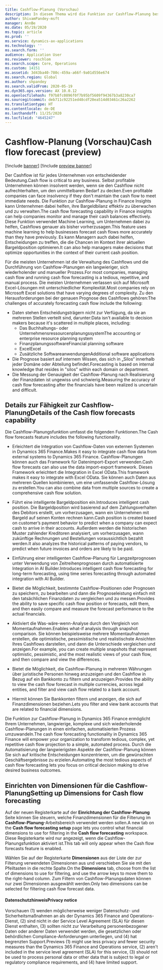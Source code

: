 ```yaml
---
title: Cashflow-Planung (Vorschau)
description: In diesem Thema wird die Funktion zur Cashflow-Planung beschrieben.
author: ShivamPandey-msft
manager: AnnBe
ms.date: 05/19/2020
ms.topic: article
ms.prod: ''
ms.service: dynamics-ax-applications
ms.technology: ''
ms.search.form: ''
audience: Application User
ms.reviewer: roschlom
ms.search.scope: Core, Operations
ms.custom: 14151
ms.assetid: 3d43ba40-780c-459a-a66f-9a01d556e674
ms.search.region: Global
ms.author: shpandey
ms.search.validFrom: 2020-05-19
ms.dyn365.ops.version: AX 10.0.12
ms.openlocfilehash: f97b8fc0896f0f7b95bf5609f94367b3a8230ca7
ms.sourcegitcommit: deb711c92251ed48cdf20ea514d03461c26a2262
ms.translationtype: HT
ms.contentlocale: de-DE
ms.lasthandoff: 11/25/2020
ms.locfileid: "4645247"
---
```

# <a name="cash-flow-forecast-preview"></a><span data-ttu-id="3a845-103">Cashflow-Planung (Vorschau)</span><span class="sxs-lookup"><span data-stu-id="3a845-103">Cash flow forecast (preview)</span></span>

[!include [banner](../includes/banner.md)]
[!include [preview banner](../includes/preview-banner.md)]

<span data-ttu-id="3a845-104">Der Cashflow ist für jedes Unternehmen von entscheidender Bedeutung.</span><span class="sxs-lookup"><span data-stu-id="3a845-104">Cash flow is critical to any business.</span></span> <span data-ttu-id="3a845-105">Selbst profitable Unternehmen können insolvent werden, wenn sie den Cashflow nicht aufrechterhalten, um den unmittelbaren Bedarf zu decken.</span><span class="sxs-lookup"><span data-stu-id="3a845-105">Even profitable companies can face insolvency if they don't maintain the cash flow to meet immediate needs.</span></span> <span data-ttu-id="3a845-106">Die Funktion zur Cashflow-Planung in Finance Insights kann Unternehmen dabei helfen, ihre Bargeldbilanz effektiv zu überwachen und zu verwalten.</span><span class="sxs-lookup"><span data-stu-id="3a845-106">The cash flow forecasting capability in Finance insights can help companies monitor and manage their cash balances effectively.</span></span> <span data-ttu-id="3a845-107">Diese Funktion verwendet Machine Learning, um Unternehmen dabei zu helfen, Cashflows genauer als bisher vorherzusagen.</span><span class="sxs-lookup"><span data-stu-id="3a845-107">This feature uses machine learning to help businesses forecast cash flows more accurately than they have previously.</span></span> <span data-ttu-id="3a845-108">Es kann Managern auch dabei helfen, Entscheidungen zu treffen, die die Chancen im Kontext ihrer aktuellen Bargeldposition optimieren.</span><span class="sxs-lookup"><span data-stu-id="3a845-108">It can also help managers make decisions that optimize opportunities in the context of their current cash position.</span></span> 

<span data-ttu-id="3a845-109">Für die meisten Unternehmen ist die Verwaltung des Cashflows und die Durchführung von Cashflow-Planungen ein langwieriger, sich wiederholender und manueller Prozess.</span><span class="sxs-lookup"><span data-stu-id="3a845-109">For most companies, managing cash flow and running cash flow forecasting is a tedious, repetitive, and manual process.</span></span> <span data-ttu-id="3a845-110">Die meisten Unternehmen verlassen sich auf Microsoft Excel-Lösungen mit unterschiedlicher Komplexität.</span><span class="sxs-lookup"><span data-stu-id="3a845-110">Most companies rely on Microsoft Excel solutions that have varying degrees of complexity.</span></span> <span data-ttu-id="3a845-111">Zu den Herausforderungen bei der genauen Prognose des Cashflows gehören:</span><span class="sxs-lookup"><span data-stu-id="3a845-111">The challenges of accurately forecasting cash flow include the following:</span></span>

- <span data-ttu-id="3a845-112">Daten stehen Entscheidungsträgern nicht zur Verfügung, da sie an mehreren Stellen verteilt sind, darunter:</span><span class="sxs-lookup"><span data-stu-id="3a845-112">Data isn't available to decision makers because it's scattered in multiple places, including:</span></span> 
  - <span data-ttu-id="3a845-113">Das Buchhaltungs- oder Unternehmensressourcenplanungssystem</span><span class="sxs-lookup"><span data-stu-id="3a845-113">The accounting or enterprise resource planning system</span></span>
  - <span data-ttu-id="3a845-114">Finanzplanungssoftware</span><span class="sxs-lookup"><span data-stu-id="3a845-114">Financial planning software</span></span>
  - <span data-ttu-id="3a845-115">Excel</span><span class="sxs-lookup"><span data-stu-id="3a845-115">Excel</span></span>
  - <span data-ttu-id="3a845-116">Zusätzliche Softwareanwendungen</span><span class="sxs-lookup"><span data-stu-id="3a845-116">Additional software applications</span></span> 
- <span data-ttu-id="3a845-117">Die Prognose basiert auf internem Wissen, das sich in „Silos“ innerhalb jeder Domäne oder Abteilung befindet.</span><span class="sxs-lookup"><span data-stu-id="3a845-117">Forecasting is based on internal knowledge that resides in "silos" within each domain or department.</span></span>
- <span data-ttu-id="3a845-118">Die Messung der Genauigkeit der Cashflow-Planung nach Realisierung der Finanzdaten ist ungewiss und schwierig.</span><span class="sxs-lookup"><span data-stu-id="3a845-118">Measuring the accuracy of cash flow forecasting after the financials have been realized is uncertain and difficult.</span></span>
    
## <a name="details-of-the-cash-flow-forecasts-capability"></a><span data-ttu-id="3a845-119">Details zur Fähigkeit zur Cashflow-Planung</span><span class="sxs-lookup"><span data-stu-id="3a845-119">Details of the Cash flow forecasts capability</span></span>
<span data-ttu-id="3a845-120">Die Cashflow-Planungsfunktion umfasst die folgenden Funktionen.</span><span class="sxs-lookup"><span data-stu-id="3a845-120">The Cash flow forecasts feature includes the following functionality.</span></span> 

- <span data-ttu-id="3a845-121">Erleichtert die Integration von Cashflow-Daten von externen Systemen in Dynamics 365 Finance.</span><span class="sxs-lookup"><span data-stu-id="3a845-121">Makes it easy to integrate cash flow data from external systems to Dynamics 365 Finance.</span></span> <span data-ttu-id="3a845-122">Cashflow-Planungen können auch das Framework für Datenimport-Export verwenden.</span><span class="sxs-lookup"><span data-stu-id="3a845-122">Cash flow forecasts can also use the data import-export framework.</span></span> <span data-ttu-id="3a845-123">Dieses Framework erleichtert die Integration in Excel OData.</span><span class="sxs-lookup"><span data-stu-id="3a845-123">This framework makes it easy to integrate with Excel OData.</span></span> <span data-ttu-id="3a845-124">Sie können auch Daten aus mehreren Quellen kombinieren, um eine umfassende Cashflow-Lösung zu erstellen.</span><span class="sxs-lookup"><span data-stu-id="3a845-124">You can also combine data from multiple sources to create a comprehensive cash flow solution.</span></span> 

- <span data-ttu-id="3a845-125">Führt eine intelligente Bargeldposition ein.</span><span class="sxs-lookup"><span data-stu-id="3a845-125">Introduces intelligent cash position.</span></span> <span data-ttu-id="3a845-126">Die Bargeldposition wird basierend auf dem Zahlungsverhalten des Debitors erstellt, um vorherzusagen, wann ein Unternehmen mit Bargeld auf seinen Konten rechnen kann.</span><span class="sxs-lookup"><span data-stu-id="3a845-126">Cash position is created  based on customer’s payment behavior to predict when a company can expect cash to arrive in their accounts.</span></span> <span data-ttu-id="3a845-127">Außerdem werden die historischen Muster zahlender Kreditoren analysiert, um vorherzusagen, wann zukünftige Rechnungen und Bestellungen voraussichtlich bezahlt werden.</span><span class="sxs-lookup"><span data-stu-id="3a845-127">It also analyzes the historical patterns of paying vendors, to predict when future invoices and orders are likely to be paid.</span></span> 

- <span data-ttu-id="3a845-128">Einführung einer intelligenten Cashflow-Planung für Langzeitprognosen unter Verwendung von Zeitreihenprognosen durch automatisierte Integration in AI Builder.</span><span class="sxs-lookup"><span data-stu-id="3a845-128">Introduces intelligent cash flow forecasting for long-term forecasting, using time series forecasting through automated integration with AI Builder.</span></span>

- <span data-ttu-id="3a845-129">Bietet die Möglichkeit, bestimmte Cashflow-Positionen oder Prognosen zu speichern, zu bearbeiten und dann die Prognoseleistung einfach mit den tatsächlichen Finanzdaten zu vergleichen und zu messen.</span><span class="sxs-lookup"><span data-stu-id="3a845-129">Provides the ability to save specific cash flow position or forecasts, edit them, and then easily compare and measure the forecast performance to the actual financials.</span></span>

- <span data-ttu-id="3a845-130">Aktiviert die Was-wäre-wenn-Analyse durch den Vergleich von Momentaufnahmen.</span><span class="sxs-lookup"><span data-stu-id="3a845-130">Enables what-if analysis through snapshot comparison.</span></span> <span data-ttu-id="3a845-131">Sie können beispielsweise mehrere Momentaufnahmen erstellen, die optimistische, pessimistische und realistischste Ansichten Ihres Cashflows darstellen, und dann die Unterschiede vergleichen und anzeigen.</span><span class="sxs-lookup"><span data-stu-id="3a845-131">For example, you can create multiple snapshots that represent optimistic, pessimistic, and the most realistic views of your cash flow, and then compare and view the differences.</span></span>

- <span data-ttu-id="3a845-132">Bietet die Möglichkeit, die Cashflow-Planung in mehreren Währungen über juristische Personen hinweg anzuzeigen und den Cashflow in Bezug auf ein Bankkonto zu filtern und anzuzeigen.</span><span class="sxs-lookup"><span data-stu-id="3a845-132">Provides the ability to view the cash flow forecast in multiple currencies, across legal entities, and filter and view cash flow related to a bank account.</span></span> 

- <span data-ttu-id="3a845-133">Hiermit können Sie Bankkonten filtern und anzeigen, die sich auf Finanzdimensionen beziehen.</span><span class="sxs-lookup"><span data-stu-id="3a845-133">Lets you filter and view bank accounts that are related to financial dimensions.</span></span>

<span data-ttu-id="3a845-134">Die Funktion zur Cashflow-Planung in Dynamics 365 Finance ermöglicht Ihrem Unternehmen, langwierige, komplexe und sich wiederholende Cashflow-Planungen in einen einfachen, automatisierten Prozess umzuwandeln.</span><span class="sxs-lookup"><span data-stu-id="3a845-134">The cash flow forecasting functionality in Dynamics 365 Finance will empower your organization to transform tedious, complex, yet repetitive cash flow projection to a simple, automated process.</span></span> <span data-ttu-id="3a845-135">Durch die Automatisierung der langwierigsten Aspekte der Cashflow-Planung können Sie sich auf kritische Entscheidungen konzentrieren, um die gewünschten Geschäftsergebnisse zu erzielen.</span><span class="sxs-lookup"><span data-stu-id="3a845-135">Automating the most tedious aspects of cash flow forecasting lets you focus on critical decision making to drive desired business outcomes.</span></span>

## <a name="setting-up-dimensions-for-cash-flow-forecasting"></a><span data-ttu-id="3a845-136">Einrichten von Dimensionen für die Cashflow-Planung</span><span class="sxs-lookup"><span data-stu-id="3a845-136">Setting up Dimensions for Cash flow forecasting</span></span>
<span data-ttu-id="3a845-137">Auf der neuen Registerkarte auf der **Einrichtung der Cashflow-Planung** Seite können Sie steuern, welche Finanzdimensionen für die Filterung im **Cashflow-Planung**-Arbeitsbereich verwendet werden sollen.</span><span class="sxs-lookup"><span data-stu-id="3a845-137">A new tab on the **Cash flow forecasting setup** page lets you control what financial dimensions to use for filtering in the **Cash flow forecasting** workspace.</span></span> <span data-ttu-id="3a845-138">Diese Registerkarte wird nur angezeigt, wenn die Cashflow-Planungsfunktion aktiviert ist.</span><span class="sxs-lookup"><span data-stu-id="3a845-138">This tab will only appear when the Cash flow forecasts feature is enabled.</span></span> 

<span data-ttu-id="3a845-139">Wählen Sie auf der Registerkarte **Dimensionen** aus der Liste der zur Filterung verwendeten Dimensionen aus und verschieben Sie sie mit den Pfeiltasten in die rechte Spalte.</span><span class="sxs-lookup"><span data-stu-id="3a845-139">On the **Dimensions** tab, choose from the list of dimensions to use for filtering, and use the arrow keys to move them to the right-hand column.</span></span> <span data-ttu-id="3a845-140">Zum Filtern von Cashflow-Planungsdaten können nur zwei Dimensionen ausgewählt werden.</span><span class="sxs-lookup"><span data-stu-id="3a845-140">Only two dimensions can be selected for filtering cash flow forecast data.</span></span> 

#### <a name="privacy-notice"></a><span data-ttu-id="3a845-141">Datenschutzhinweis</span><span class="sxs-lookup"><span data-stu-id="3a845-141">Privacy notice</span></span>
<span data-ttu-id="3a845-142">Vorschauen (1) wenden möglicherweise weniger Datenschutz- und Sicherheitsmaßnahmen an als der Dynamics 365 Finance and Operations-Dienst, (2) sind nicht in der Service Level Agreement (SLA) für diesen Dienst enthalten, (3) sollten nicht zur Verarbeitung personenbezogener Daten oder anderer Daten verwendet werden, die gesetzlichen oder behördlichen Compliance-Anforderungen unterliegen, und (4) hat begrenzten Support.</span><span class="sxs-lookup"><span data-stu-id="3a845-142">Previews (1) might use less privacy and fewer security measures than the Dynamics 365 Finance and Operations service, (2) aren't included in the service level agreement (SLA) for this service, (3) should not be used to process personal data or other data that is subject to legal or regulatory compliance requirements, and (4) have limited support.</span></span>
